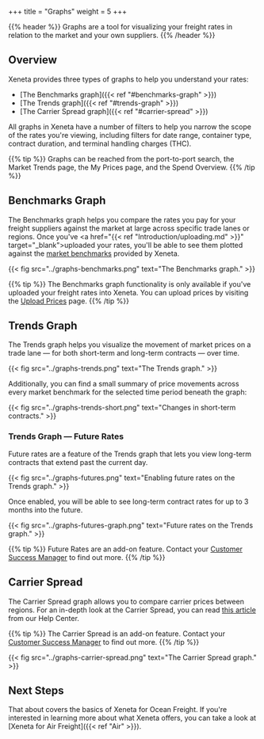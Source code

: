 +++
title = "Graphs"
weight = 5
+++

{{% header %}} Graphs are a tool for visualizing your freight rates in relation to the market and your own suppliers. {{% /header %}}

## Overview

Xeneta provides three types of graphs to help you understand your rates: 

* [The Benchmarks graph]({{< ref "#benchmarks-graph" >}})
* [The Trends graph]({{< ref "#trends-graph" >}})
* [The Carrier Spread graph]({{< ref "#carrier-spread" >}})

All graphs in Xeneta have a number of filters to help you narrow the scope of the rates you're viewing, including filters for date range, container type, contract duration, and terminal handling charges (THC).

{{% tip %}} Graphs can be reached from the port-to-port search, the Market Trends page, the My Prices page, and the Spend Overview. {{% /tip %}}

## Benchmarks Graph

The Benchmarks graph helps you compare the rates you pay for your freight suppliers against the market at large across specific trade lanes or regions. Once you've <a href="{{< ref "Introduction/uploading.md" >}}" target="_blank">uploaded your rates</a>, you'll be able to see them plotted against the <a href="https://support.xeneta.com/hc/en-us/articles/115001532114" target="_blank">market benchmarks</a> provided by Xeneta.

{{< fig src="../graphs-benchmarks.png" text="The Benchmarks graph." >}}

{{% tip %}} The Benchmarks graph functionality is only available if you've uploaded your freight rates into Xeneta. You can upload prices by visiting the [Upload Prices](https://app.xeneta.com/my-company/upload-rates) page. {{% /tip %}}

## Trends Graph

The Trends graph helps you visualize the movement of market prices on a trade lane — for both short-term and long-term contracts — over time.

{{< fig src="../graphs-trends.png" text="The Trends graph." >}}

Additionally, you can find a small summary of price movements across every market benchmark for the selected time period beneath the graph:

{{< fig src="../graphs-trends-short.png" text="Changes in short-term contracts." >}}

### Trends Graph — Future Rates

Future rates are a feature of the Trends graph that lets you view long-term contracts that extend past the current day.

{{< fig src="../graphs-futures.png" text="Enabling future rates on the Trends graph." >}}

Once enabled, you will be able to see long-term contract rates for up to 3 months into the future.

{{< fig src="../graphs-futures-graph.png" text="Future rates on the Trends graph." >}}

{{% tip %}} Future Rates are an add-on feature. Contact your [Customer Success Manager](mailto:customersuccess@xeneta.com) to find out more. {{% /tip %}}

## Carrier Spread

The Carrier Spread graph allows you to compare carrier prices between regions. For an in-depth look at the Carrier Spread, you can read <a href="https://support.xeneta.com/hc/en-us/articles/360006293674-Using-the-Carrier-Spread" target="_blank">this article</a> from our Help Center.

{{% tip %}} The Carrier Spread is an add-on feature. Contact your [Customer Success Manager](mailto:customersuccess@xeneta.com) to find out more. {{% /tip %}}

{{< fig src="../graphs-carrier-spread.png" text="The Carrier Spread graph." >}}

## Next Steps

That about covers the basics of Xeneta for Ocean Freight. If you're interested in learning more about what Xeneta offers, you can take a look at [Xeneta for Air Freight]({{< ref "Air" >}}).

<br>
